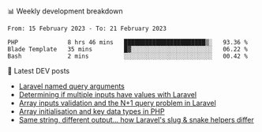 📊 Weekly development breakdown
<!--START_SECTION:waka-->

```text
From: 15 February 2023 - To: 21 February 2023

PHP              8 hrs 46 mins   ███████████████████████▒░   93.36 %
Blade Template   35 mins         █▓░░░░░░░░░░░░░░░░░░░░░░░   06.22 %
Bash             2 mins          ░░░░░░░░░░░░░░░░░░░░░░░░░   00.42 %
```

<!--END_SECTION:waka-->

📕 Latest DEV posts
<!-- BLOG-POST-LIST:START -->
- [Laravel named query arguments](https://dev.to/michaelvickersuk/laravel-named-query-arguments-28kd)
- [Determining if multiple inputs have values with Laravel](https://dev.to/michaelvickersuk/determining-if-multiple-inputs-have-values-with-laravel-km6)
- [Array inputs validation and the N+1 query problem in Laravel](https://dev.to/michaelvickersuk/array-inputs-validation-and-the-n1-query-problem-in-laravel-2agb)
- [Array initialisation and key data types in PHP](https://dev.to/michaelvickersuk/array-initialisation-and-key-data-types-in-php-1e5b)
- [Same string, different output... how Laravel&#39;s slug &amp; snake helpers differ](https://dev.to/michaelvickersuk/same-string-different-output-how-laravels-slug-snake-helpers-differ-1ccj)
<!-- BLOG-POST-LIST:END -->
